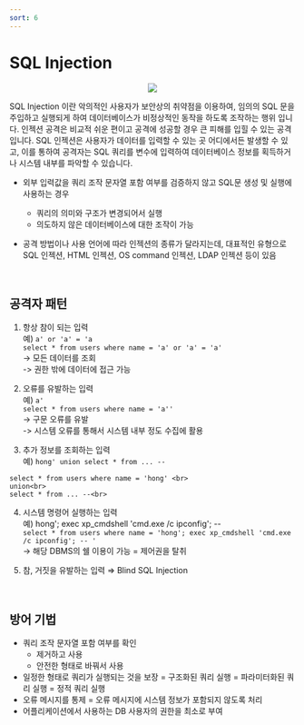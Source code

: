 ```yaml
---
sort: 6
---
```


# SQL Injection

<center><img src = "https://user-images.githubusercontent.com/76420201/106089260-ee74ed00-616a-11eb-8fe7-1ac6681d5e2e.png" ></center>

SQL Injection 이란 악의적인 사용자가 보안상의 취약점을 이용하여, 임의의 SQL 문을 주입하고 실행되게 하여 데이터베이스가 비정상적인 동작을 하도록 조작하는 행위 입니다. 인젝션 공격은 비교적 쉬운 편이고 공격에 성공할 경우 큰 피해를 입힐 수 있는 공격입니다. SQL 인젝션은 사용자가 데이터를 입력할 수 있는 곳 어디에서든 발생할 수 있고, 이를 통하여 공격자는 SQL 쿼리를 변수에 입력하여 데이터베이스 정보를 획득하거나 시스템 내부를 파악할 수 있습니다.

- 외부 입력값을 쿼리 조작 문자열 포함 여부를 검증하지 않고 SQL문 생성 및 실행에 사용하는 경우 <br>
    - 쿼리의 의미와 구조가 변경되어서 실행
    - 의도하지 않은 데이터베이스에 대한 조작이 가능

- 공격 방법이나 사용 언어에 따라 인젝션의 종류가 달라지는데, 대표적인 유형으로 SQL 인젝션, HTML 인젝션, OS command 인젝션, LDAP 인젝션 등이 있음

<br>

## 공격자 패턴

1. 항상 참이 되는 입력<br>
예) `a' or 'a' = 'a`<br>
`select * from users where name = 'a' or 'a' = 'a'`<br>
-> 모든 데이터를 조회<br> 
-> 권한 밖에 데이터에 접근 가능

2. 오류를 유발하는 입력<br>
예) `a'`<br>
`select * from users where name = 'a''`<br> 
-> 구문 오류를 유발<br>
-> 시스템 오류를 통해서 시스템 내부 정도 수집에 활용

3. 추가 정보를 조회하는 입력<br>
예) `hong' union select * from ... --`<br>
```
select * from users where name = 'hong' <br>
union<br>
select * from ... --<br>
```

4. 시스템 명령어 실행하는 입력<br>
예) hong'; exec xp_cmdshell 'cmd.exe /c ipconfig'; -- <br>
`select * from users where name = 'hong'; exec xp_cmdshell 'cmd.exe /c ipconfig'; -- '`<br>
-> 해당 DBMS의 쉘 이용이 가능 = 제어권을 탈취

5. 참, 거짓을 유발하는 입력 ⇒ Blind SQL Injection

<br>

## 방어 기법

- 쿼리 조작 문자열 포함 여부를 확인
    - 제거하고 사용
    - 안전한 형태로 바꿔서 사용
- 일정한 형태로 쿼리가 실행되는 것을 보장 = 구조화된 쿼리 실행 = 파라미터화된 쿼리 실행 = 정적 쿼리 실행
- 오류 메시지를 통제 = 오류 메시지에 시스템 정보가 포함되지 않도록 처리
- 어플리케이션에서 사용하는 DB 사용자의 권한을 최소로 부여